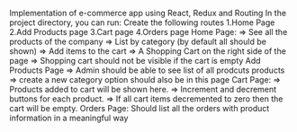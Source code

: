 Implementation of e-commerce app using React, Redux and Routing
In the project directory, you can run:
Create the following routes
1.Home Page
2.Add Products page
3.Cart page
4.Orders page
Home Page:
=> See all the products of the company
=> List by category (by default all should be shown)
=> Add items to the cart
=> A Shopping Cart on the right side of the page
=> Shopping cart should not be visible if the cart is empty
Add Products Page
=> Admin should be able to see list of all prodcuts products
=> create a new category option should also be in this page
Cart Page:
=> Products added to cart will be shown here.
=> Increment and decrement buttons for each product.
=> If all cart items decremented to zero then the cart will be empty.
Orders Page:
Should list all the orders with product information in a meaningful way
